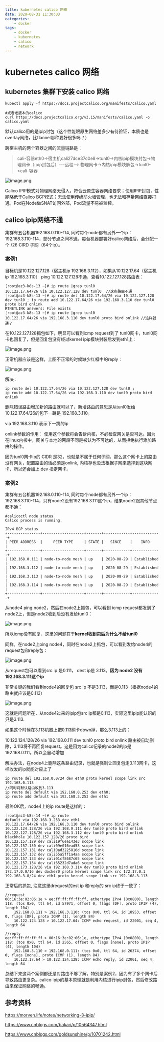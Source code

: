 ```yaml
---
title: kubernetes calico 网络
date: 2020-08-31 11:30:03
categories:
    - docker
tags:
    - docker
    - kubernetes
    - calico
    - network
---
```


# kubernetes calico 网络

## kubernetes 集群下安装 calico 网络 

```
kubectl apply -f https://docs.projectcalico.org/manifests/calico.yaml

#或者老版本的calico
curl https://docs.projectcalico.org/v3.15/manifests/calico.yaml -o calico.yaml
```

默认calico用的是ipip封包（这个性能跟原生网络差多少有待验证，本质也是overlay网络，比flannel那种要好很多吗？）

跨宿主机的两个容器之间的流量链路是：

> cali-容器eth0->宿主机cali27dce37c0e8->tunl0->内核ipip模块封包->物理网卡（ipip封包后）---远程--> 物理网卡->内核ipip模块解包->tunl0->cali-容器

![image.png](https://ata2-img.oss-cn-zhangjiakou.aliyuncs.com/a1767a5f2cbc2c48c1a35da9f3232a2c.png)

Calico IPIP模式对物理网络无侵入，符合云原生容器网络要求；使用IPIP封包，性能略低于Calico BGP模式；无法使用传统防火墙管理、也无法和存量网络直接打通。Pod在Node做SNAT访问外部，Pod流量不易被监控。

## calico ipip网络不通

集群有五台机器192.168.0.110-114, 同时每个node都有另外一个ip：192.168.3.110-114，部分节点之间不通。每台机器部署好calico网络后，会分配一个 /26 CIRD 子网（64个ip）。

### 案例1

目标机是10.122.127.128（宿主机ip 192.168.3.112），如果从10.122.17.64（宿主机ip 192.168.3.110） ping 10.122.127.128不通，查看10.122.127.128路由表：

```
[root@az3-k8s-13 ~]# ip route |grep tunl0
10.122.17.64/26 via 10.122.127.128 dev tunl0  //这条路由不通
[root@az3-k8s-13 ~]# ip route del 10.122.17.64/26 via 10.122.127.128 dev tunl0 ; ip route add 10.122.17.64/26 via 192.168.3.110 dev tunl0 proto bird onlink
RTNETLINK answers: File exists
[root@az3-k8s-13 ~]# ip route |grep tunl0
10.122.17.64/26 via 192.168.3.110 dev tunl0 proto bird onlink //这样就通了 
```

在10.122.127.128抓包如下，明显可以看到icmp request到了 tunl0网卡，tunl0网卡也回复了，但是回复包没有经过kernel ipip模块封装后发到eth1上：

![image.png](https://ata2-img.oss-cn-zhangjiakou.aliyuncs.com/d3111417ce646ca1475def5bea01e6b9.png)

正常机器应该是这样，上图不正常的时候缺少红框中的reply：

![image.png](https://ata2-img.oss-cn-zhangjiakou.aliyuncs.com/9ea9041af1211b2a5b8de4e216044465.png)

解决：

```
ip route del 10.122.17.64/26 via 10.122.127.128 dev tunl0 ; 
ip route add 10.122.17.64/26 via 192.168.3.110 dev tunl0 proto bird onlink
```

删除错误路由增加新的路由就可以了，新增路由的意思是从tunl0发给10.122.17.64/26的包下一跳是 192.168.3.110。

 via 192.168.3.110 表示下一跳的ip

onlink参数的作用：
使用这个参数将会告诉内核，不必检查网关是否可达。因为在linux内核中，网关与本地的网段不同是被认为不可达的，从而拒绝执行添加路由的操作。

因为tunl0网卡ip的 CIDR 是32，也就是不属于任何子网，那么这个网卡上的路由没有网关，配置路由的话必须是onlink, 内核存也没法根据子网来选择到这块网卡，所以还会加上 dev 指定网卡。

### 案例2

集群有五台机器192.168.0.110-114, 同时每个node都有另外一个ip：192.168.3.110-114，只有node2没有192.168.3.111这个ip，结果node2跟其他节点都不通：

```
#calicoctl node status
Calico process is running.

IPv4 BGP status
+---------------+-------------------+-------+------------+-------------+
| PEER ADDRESS  |     PEER TYPE     | STATE |   SINCE    |    INFO     |
+---------------+-------------------+-------+------------+-------------+
| 192.168.0.111 | node-to-node mesh | up    | 2020-08-29 | Established |
| 192.168.3.112 | node-to-node mesh | up    | 2020-08-29 | Established |
| 192.168.3.113 | node-to-node mesh | up    | 2020-08-29 | Established |
| 192.168.3.114 | node-to-node mesh | up    | 2020-08-29 | Established |
+---------------+-------------------+-------+------------+-------------+
```

从node4 ping node2，然后在node2上抓包，可以看到 icmp request都发到了node2上，但是node2收到后没有发给tunl0：

![image.png](https://ata2-img.oss-cn-zhangjiakou.aliyuncs.com/16fda9322e9a59c37c11629acc611bf3.png)

所以icmp没有回复，这里的问题在于**kernel收到包后为什么不给tunl0**

同样，在node2上ping node4，同时在node2上抓包，可以看到发给node4的request包和reply包：

![image.png](https://ata2-img.oss-cn-zhangjiakou.aliyuncs.com/c6d1706b6f8162cfac528ddf5319c8e2.png)

从request包可以看到src ip 是0.111， dest ip是 3.113，**因为 node2 没有192.168.3.111这个ip**

非常关键的我们看到node4的回复包 src ip 不是3.113，而是0.113（根据node4的路由就应该是0.113）

![image.png](https://ata2-img.oss-cn-zhangjiakou.aliyuncs.com/5c7172e2422579eb99c66e881d47bf99.png)

这就是问题所在，从node4过来的ipip包src ip都是0.113，实际这里ipip能认识的只是3.113. 

如果这个时候在3.113机器上把0.113网卡down掉，那么3.113上的：

10.122.124.128/26 via 192.168.0.111 dev tunl0 proto bird onlink 路由被自动删除，3.113将不再回复request。这是因为calico记录的node2的ip是192.168.0.111，所以会自动增加

解决办法，在node4上删除这条路由记录，也就是强制让回复包走3.113网卡，这样收发的ip就能对应上了

```
ip route del 192.168.0.0/24 dev eth0 proto kernel scope link src 192.168.0.113
//同时将默认路由改到3.113
ip route del default via 192.168.0.253 dev eth0; 
ip route add default via 192.168.3.253 dev eth1
```

最终OK后，node4上的ip route是这样的：

```
[root@az3-k8s-14 ~]# ip route
default via 192.168.3.253 dev eth1 
10.122.17.64/26 via 192.168.3.110 dev tunl0 proto bird onlink 
10.122.124.128/26 via 192.168.0.111 dev tunl0 proto bird onlink 
10.122.127.128/26 via 192.168.3.112 dev tunl0 proto bird onlink 
blackhole 10.122.157.128/26 proto bird 
10.122.157.129 dev cali19f6ea143e3 scope link 
10.122.157.130 dev cali09e016ead53 scope link 
10.122.157.131 dev cali0ad3225816d scope link 
10.122.157.132 dev cali55a5ff1a4aa scope link 
10.122.157.133 dev cali01cf8687c65 scope link 
10.122.157.134 dev cali65232d7ada6 scope link 
10.122.173.128/26 via 192.168.3.114 dev tunl0 proto bird onlink 
172.17.0.0/16 dev docker0 proto kernel scope link src 172.17.0.1 
192.168.3.0/24 dev eth1 proto kernel scope link src 192.168.3.113
```

正常后的抓包, 注意这里drequest的est ip 和reply的 src ip终于一致了：

```
//request
00:16:3e:02:06:1e > ee:ff:ff:ff:ff:ff, ethertype IPv4 (0x0800), length 118: (tos 0x0, ttl 64, id 57971, offset 0, flags [DF], proto IPIP (4), length 104)
    192.168.0.111 > 192.168.3.110: (tos 0x0, ttl 64, id 18953, offset 0, flags [DF], proto ICMP (1), length 84)
    10.122.124.128 > 10.122.17.64: ICMP echo request, id 22001, seq 4, length 64
    
//reply    
ee:ff:ff:ff:ff:ff > 00:16:3e:02:06:1e, ethertype IPv4 (0x0800), length 118: (tos 0x0, ttl 64, id 2565, offset 0, flags [none], proto IPIP (4), length 104)
    192.168.3.110 > 192.168.0.111: (tos 0x0, ttl 64, id 26374, offset 0, flags [none], proto ICMP (1), length 84)
    10.122.17.64 > 10.122.124.128: ICMP echo reply, id 22001, seq 4, length 64
```

总结下来这两个案例都还是对路由不够了解，特别是案例2，因为有了多个网卡后导致路由更复杂。calico ipip的基本原理就是利用内核进行ipip封包，然后修改路由来保证网络的畅通。



## 参考资料

https://morven.life/notes/networking-3-ipip/

https://www.cnblogs.com/bakari/p/10564347.html

https://www.cnblogs.com/goldsunshine/p/10701242.html